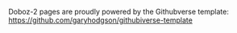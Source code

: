 Doboz-2 pages are proudly powered by the Githubverse template: https://github.com/garyhodgson/githubiverse-template

